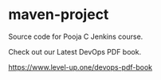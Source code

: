 # maven-project
Source code for Pooja C Jenkins course.

Check out our Latest DevOps PDF book.

https://www.level-up.one/devops-pdf-book
